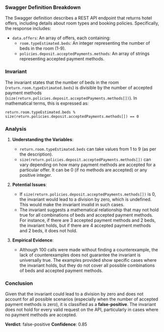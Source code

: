 ### Swagger Definition Breakdown
The Swagger definition describes a REST API endpoint that returns hotel offers, including details about room types and booking policies. Specifically, the response includes:
- `data.offers`: An array of offers, each containing:
  - `room.typeEstimated.beds`: An integer representing the number of beds in the room (1-9).
  - `policies.deposit.acceptedPayments.methods`: An array of strings representing accepted payment methods.

### Invariant
The invariant states that the number of beds in the room (`return.room.typeEstimated.beds`) is divisible by the number of accepted payment methods (`size(return.policies.deposit.acceptedPayments.methods[])`). In mathematical terms, this is expressed as:

`return.room.typeEstimated.beds % size(return.policies.deposit.acceptedPayments.methods[]) == 0`

### Analysis
1. **Understanding the Variables**:
   - `return.room.typeEstimated.beds` can take values from 1 to 9 (as per the description).
   - `size(return.policies.deposit.acceptedPayments.methods[])` can vary depending on how many payment methods are accepted for a particular offer. It can be 0 (if no methods are accepted) or any positive integer.

2. **Potential Issues**:
   - If `size(return.policies.deposit.acceptedPayments.methods[])` is 0, the invariant would lead to a division by zero, which is undefined. This would make the invariant invalid in such cases.
   - The invariant suggests a mathematical relationship that may not hold true for all combinations of beds and accepted payment methods. For instance, if there are 3 accepted payment methods and 2 beds, the invariant holds, but if there are 4 accepted payment methods and 2 beds, it does not hold.

3. **Empirical Evidence**:
   - Although 100 calls were made without finding a counterexample, the lack of counterexamples does not guarantee the invariant is universally true. The examples provided show specific cases where the invariant holds, but they do not cover all possible combinations of beds and accepted payment methods.

### Conclusion
Given that the invariant could lead to a division by zero and does not account for all possible scenarios (especially when the number of accepted payment methods is zero), it is classified as a **false-positive**. The invariant does not hold for every valid request on the API, particularly in cases where no payment methods are accepted. 

**Verdict**: false-positive
**Confidence**: 0.85
